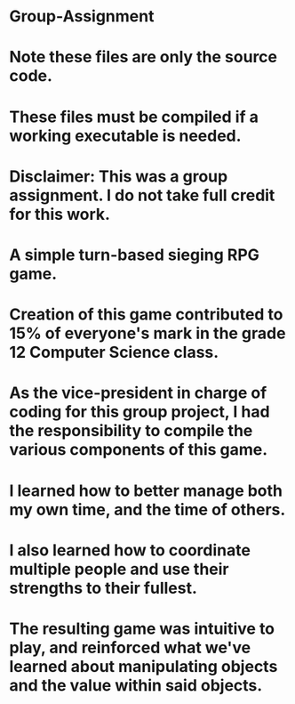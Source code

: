 # Group-Assignment
# Note these files are only the source code.
# These files must be compiled if a working executable is needed.

# Disclaimer: This was a group assignment. I do not take full credit for this work.

# A simple turn-based sieging RPG game.
# Creation of this game contributed to 15% of everyone's mark in the grade 12 Computer Science class.

# As the vice-president in charge of coding for this group project, I had the responsibility to compile the various components of this game. 
# I learned how to better manage both my own time, and the time of others.
# I also learned how to coordinate multiple people and use their strengths to their fullest.

# The resulting game was intuitive to play, and reinforced what we've learned about manipulating objects and the value within said objects.
